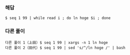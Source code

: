 ### 해답
```
$ seq 1 99 | while read i ; do ln hoge $i ; done
```
### 다른 풀이
```
다른 풀이 1（上田）$ seq 1 99 | xargs -n 1 ln hoge
다른 풀이 2（田代）$ seq 1 99 | sed 's/^/ln hoge /' | bash
```
